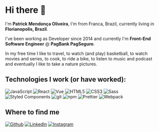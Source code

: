 <h1>Hi there 👋</h1>

<p>I'm <strong>Patrick Mendonça Oliveira</strong>, I'm from Franca, Brazil, currently living in <strong>Florianopolis, Brazil</strong>.</p>

<p>I've been working as Developer since 2014 and currently I'm <strong>Front-End Software Engineer</strong> @ <strong>PagBank PagSeguro</strong>.</p>

<p>In my free time I like to travel, to watch (and play) basketball, to watch movies and series, to cook, to ride a bike, to listen to music and podcast and eventually I like to take a nature pictures.</p>

<h2>Technologies I work (or have worked):</h2>

<p>
  <img alt="JavaScript" src="https://img.shields.io/badge/-JavaScript-45b8d8?style=flat&logo=javascript&logoColor=F7DF1E&color=black" />
  <img alt="React" src="https://img.shields.io/badge/-React-45b8d8?style=flat&logo=react&logoColor=white" />
  <img alt="Vue" src="https://img.shields.io/badge/-Vue-45b8d8?style=flat&logo=vue.js&logoColor=white&color=4FC08D" />
  <img alt="HTML5" src="https://img.shields.io/badge/-HTML5-E34F26?style=flat&logo=html5&logoColor=white" />
  <img alt="CSS3" src="https://img.shields.io/badge/-CSS3-45b8d8?style=flat&logo=css3&logoColor=white&color=40a9df" />
  <img alt="Sass" src="https://img.shields.io/badge/-Sass-CC6699?style=flat&logo=sass&logoColor=white" />
  <img alt="Styled Components" src="https://img.shields.io/badge/-Styled_Components-db7092?style=flat&logo=styled-components&logoColor=white" />
  <img alt="git" src="https://img.shields.io/badge/-Git-F05032?style=flat&logo=git&logoColor=white" />
  <img alt="npm" src="https://img.shields.io/badge/-NPM-CB3837?style=flat&logo=npm&logoColor=white" />  
  <img alt="Prettier" src="https://img.shields.io/badge/-Prettier-F7B93E?style=flat&logo=prettier&logoColor=white" />
  <img alt="Webpack" src="https://img.shields.io/badge/-Webpack-8DD6F9?style=flat&logo=webpack&logoColor=white" /> 
</p>

<h2>Where to find me</h2>

<p>
  <a href="https://github.com/patrickolivveira" target="_blank"><img alt="Github" src="https://img.shields.io/badge/GitHub-%2312100E.svg?&style=for-the-badge&logo=Github&logoColor=white" /></a>
  <a href="https://www.linkedin.com/in/patrick-m-oliveira" target="_blank"><img alt="LinkedIn" src="https://img.shields.io/badge/linkedin-%230077B5.svg?&style=for-the-badge&logo=linkedin&logoColor=white" /></a>
  <a href="https://www.instagram.com/patrick.olivveira" target="_blank"><img alt="Instagram" src="https://img.shields.io/badge/instagram-%231DA1F2.svg?&style=for-the-badge&logo=instagram&logoColor=white&color=E4405F" /></a>  
</p>
